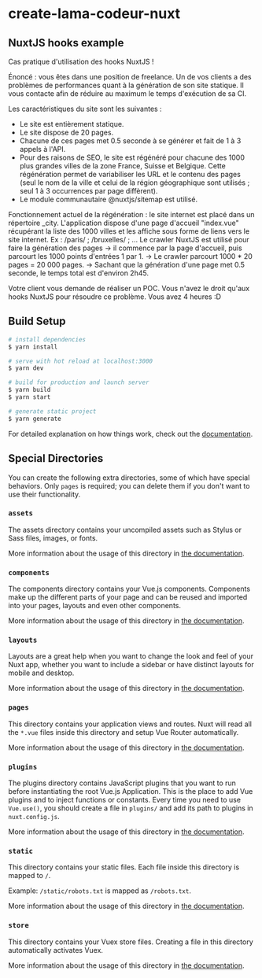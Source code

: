 # create-lama-codeur-nuxt

## NuxtJS hooks example

Cas pratique d'utilisation des hooks NuxtJS !

Énoncé : vous êtes dans une position de freelance. Un de vos clients a des problèmes de
performances quant à la génération de son site statique.
Il vous contacte afin de réduire au maximum le temps d'exécution de sa CI.

Les caractéristiques du site sont les suivantes :
- Le site est entièrement statique.
- Le site dispose de 20 pages.
- Chacune de ces pages met 0.5 seconde à se générer et fait de 1 à 3 appels à l'API.
- Pour des raisons de SEO, le site est régénéré pour chacune des 1000 plus grandes villes 
de la zone France, Suisse et Belgique. Cette régénération permet de variabiliser les URL et le
contenu des pages (seul le nom de la ville et celui de la région géographique sont utilisés ;
seul 1 à 3 occurrences par page diffèrent).
- Le module communautaire @nuxtjs/sitemap est utilisé.

Fonctionnement actuel de la régénération : le site internet est placé dans un répertoire _city.
L'application dispose d'une page d'accueil "index.vue" récupérant la liste des 1000 villes et
les affiche sous forme de liens vers le site internet. Ex : /paris/ ; /bruxelles/ ; ...
Le crawler NuxtJS est utilisé pour faire la génération des pages → il commence par la page 
d'accueil, puis parcourt les 1000 points d'entrées 1 par 1.
→ Le crawler parcourt 1000 * 20 pages = 20 000 pages.
→ Sachant que la génération d'une page met 0.5 seconde, le temps total est d'environ 2h45.

Votre client vous demande de réaliser un POC.
Vous n'avez le droit qu'aux hooks NuxtJS pour résoudre ce problème.
Vous avez 4 heures :D

## Build Setup

```bash
# install dependencies
$ yarn install

# serve with hot reload at localhost:3000
$ yarn dev

# build for production and launch server
$ yarn build
$ yarn start

# generate static project
$ yarn generate
```

For detailed explanation on how things work, check out the [documentation](https://nuxtjs.org).

## Special Directories

You can create the following extra directories, some of which have special behaviors. Only `pages` is required; you can delete them if you don't want to use their functionality.

### `assets`

The assets directory contains your uncompiled assets such as Stylus or Sass files, images, or fonts.

More information about the usage of this directory in [the documentation](https://nuxtjs.org/docs/2.x/directory-structure/assets).

### `components`

The components directory contains your Vue.js components. Components make up the different parts of your page and can be reused and imported into your pages, layouts and even other components.

More information about the usage of this directory in [the documentation](https://nuxtjs.org/docs/2.x/directory-structure/components).

### `layouts`

Layouts are a great help when you want to change the look and feel of your Nuxt app, whether you want to include a sidebar or have distinct layouts for mobile and desktop.

More information about the usage of this directory in [the documentation](https://nuxtjs.org/docs/2.x/directory-structure/layouts).


### `pages`

This directory contains your application views and routes. Nuxt will read all the `*.vue` files inside this directory and setup Vue Router automatically.

More information about the usage of this directory in [the documentation](https://nuxtjs.org/docs/2.x/get-started/routing).

### `plugins`

The plugins directory contains JavaScript plugins that you want to run before instantiating the root Vue.js Application. This is the place to add Vue plugins and to inject functions or constants. Every time you need to use `Vue.use()`, you should create a file in `plugins/` and add its path to plugins in `nuxt.config.js`.

More information about the usage of this directory in [the documentation](https://nuxtjs.org/docs/2.x/directory-structure/plugins).

### `static`

This directory contains your static files. Each file inside this directory is mapped to `/`.

Example: `/static/robots.txt` is mapped as `/robots.txt`.

More information about the usage of this directory in [the documentation](https://nuxtjs.org/docs/2.x/directory-structure/static).

### `store`

This directory contains your Vuex store files. Creating a file in this directory automatically activates Vuex.

More information about the usage of this directory in [the documentation](https://nuxtjs.org/docs/2.x/directory-structure/store).
